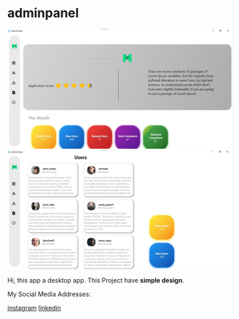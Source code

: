 # adminpanel
![banner](https://github.com/ahmettahatokmak/admin_panel_ui/blob/main/screenshots/dashboard.jpg?raw=true) ![banner2](https://github.com/ahmettahatokmak/admin_panel_ui/blob/main/screenshots/users.jpg?raw=true)

Hi, this app a desktop app. This Project have **simple design**.

My Social Media Addresses:

[instagram](https://www.instagram.com/tahatkmk/)
[linkedin](https://www.linkedin.com/in/ahmet-taha-tokmak-709bba226/)
